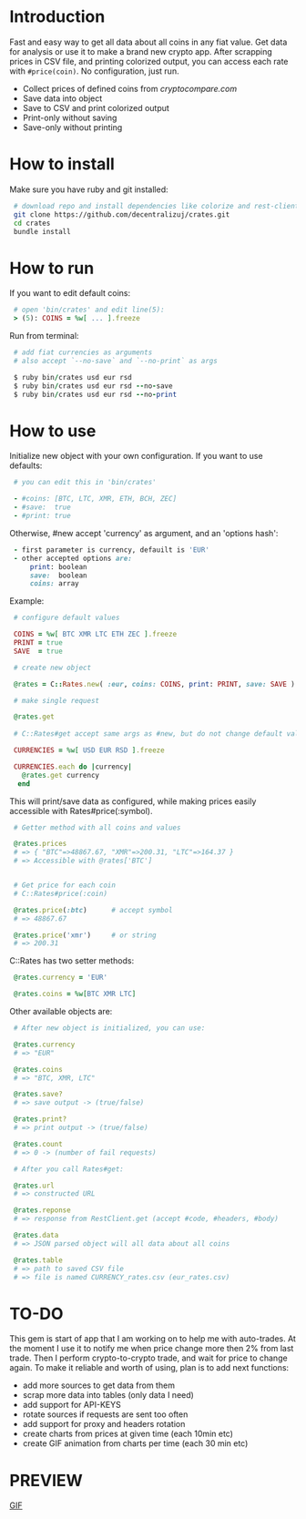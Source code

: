 # Introduction
Fast and easy way to get all data about all coins in any fiat value.
Get data for analysis or use it to make a brand new crypto app.
After scrapping prices in CSV file, and printing colorized output,
you can access each rate with `#price(coin)`. No configuration, just run.

 - Collect prices of defined coins from _cryptocompare.com_
 - Save data into object
 - Save to CSV and print colorized output
 - Print-only without saving
 - Save-only without printing  

# How to install

Make sure you have ruby and git installed:

```bash
 # download repo and install dependencies like colorize and rest-client
 git clone https://github.com/decentralizuj/crates.git
 cd crates
 bundle install
```  

# How to run

If you want to edit default coins:

```ruby
 # open 'bin/crates' and edit line(5):
 > (5): COINS = %w[ ... ].freeze
```  

Run from terminal:

```ruby
 # add fiat currencies as arguments
 # also accept `--no-save` and `--no-print` as args

 $ ruby bin/crates usd eur rsd
 $ ruby bin/crates usd eur rsd --no-save
 $ ruby bin/crates usd eur rsd --no-print
```    

# How to use

Initialize new object with your own configuration. If you want to use defaults:

```ruby
 # you can edit this in 'bin/crates'

 - #coins: [BTC, LTC, XMR, ETH, BCH, ZEC]
 - #save:  true  
 - #print: true 
```  

Otherwise, #new accept 'currency' as argument, and an 'options hash':  

```ruby
 - first parameter is currency, defauilt is 'EUR'
 - other accepted options are:  
     print: boolean
     save:  boolean
     coins: array
```  

Example:

```ruby
 # configure default values

 COINS = %w[ BTC XMR LTC ETH ZEC ].freeze
 PRINT = true
 SAVE  = true

 # create new object

 @rates = C::Rates.new( :eur, coins: COINS, print: PRINT, save: SAVE )

 # make single request

 @rates.get
 
 # C::Rates#get accept same args as #new, but do not change default values

 CURRENCIES = %w[ USD EUR RSD ].freeze

 CURRENCIES.each do |currency|
   @rates.get currency
  end
```  

This will print/save data as configured, while making prices easily
accessible with Rates#price(:symbol).

```ruby
 # Getter method with all coins and values 

 @rates.prices
 # => { "BTC"=>48867.67, "XMR"=>200.31, "LTC"=>164.37 }
 # => Accessible with @rates['BTC']


 # Get price for each coin
 # C::Rates#price(:coin)

 @rates.price(:btc)      # accept symbol
 # => 48867.67

 @rates.price('xmr')     # or string
 # => 200.31
```  

C::Rates has two setter methods:

```ruby
 @rates.currency = 'EUR'

 @rates.coins = %w[BTC XMR LTC]
```  

Other available objects are:

```ruby
 # After new object is initialized, you can use:

 @rates.currency
 # => "EUR"

 @rates.coins
 # => "BTC, XMR, LTC"

 @rates.save?
 # => save output -> (true/false)

 @rates.print?
 # => print output -> (true/false)

 @rates.count
 # => 0 -> (number of fail requests)

 # After you call Rates#get:

 @rates.url
 # => constructed URL

 @rates.reponse
 # => response from RestClient.get (accept #code, #headers, #body)

 @rates.data
 # => JSON parsed object will all data about all coins

 @rates.table
 # => path to saved CSV file
 # => file is named CURRENCY_rates.csv (eur_rates.csv)
```  

# TO-DO

This gem is start of app that I am working on to help me with auto-trades.
At the moment I use it to notify me when price change more then 2% from last trade.
Then I perform crypto-to-crypto trade, and wait for price to change again.
To make it reliable and worth of using, plan is to add next functions:

 - add more sources to get data from them
 - scrap more data into tables (only data I need)
 - add support for API-KEYS
 - rotate sources if requests are sent too often
 - add support for proxy and headers rotation
 - create charts from prices at given time (each 10min etc)
 - create GIF animation from charts per time (each 30 min etc)

# PREVIEW

[GIF](docs/crates.gif)
